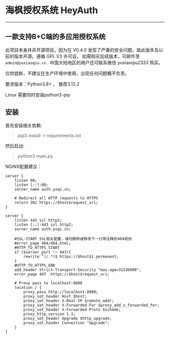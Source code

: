 # 海枫授权系统 HeyAuth
---
## 一款支持B+C端的多应用授权系统

此项目本身并非开源项目，因为在 V0.4.0 发现了严重的安全问题，故此版本及以前的版本开源。遵循 GPL V3 许可证。
如需购买后续版本，可邮件至 `admin@yuxiaoqiu.cn` . 中国大陆地区的用户还可联系微信 yuxiaoqiu2333 购买。

仅供尝鲜，不建议在生产环境中使用，出现任何问题概不负责。

要求版本：Python3.8+ ， 推荐3.12.2

Linux 需要同时安装python3-pip

## 安装

首先安装相关依赖:
> pip3 install -r requirements.txt

然后启动:
> python3 main.py

NGINX配置建议：
```
server {
    listen 80;
    listen [::]:80;
    server_name auth.yxqi.cn;

    # Redirect all HTTP requests to HTTPS
    return 301 https://$host$request_uri;
}

server {
    listen 443 ssl http2;
    listen [::]:443 ssl http2;
    server_name auth.yxqi.cn;

    #SSL-START SSL相关配置，请勿删除或修改下一行带注释的404规则
    #error_page 404/404.html;
    #HTTP_TO_HTTPS_START
    if ($server_port !~ 443){
        rewrite ^(/.*)$ https://$host$1 permanent;
    }
    #HTTP_TO_HTTPS_END
    add_header Strict-Transport-Security "max-age=31536000";
    error_page 497  https://$host$request_uri;

    # Proxy pass to localhost:8080
    location / {
        proxy_pass http://localhost:8080;
        proxy_set_header Host $host;
        proxy_set_header X-Real-IP $remote_addr;
        proxy_set_header X-Forwarded-For $proxy_add_x_forwarded_for;
        proxy_set_header X-Forwarded-Proto $scheme;
        proxy_http_version 1.1;
        proxy_set_header Upgrade $http_upgrade;
        proxy_set_header Connection "Upgrade";
    }
}
```
